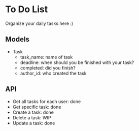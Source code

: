 # To Do List
Organize your daily tasks here :)

## Models
* Task
  * task_name: name of task
  * deadline: when should you be finished with your task?
  * completed: did you finish?
  * author_id: who created the task

## API
* Get all tasks for each user: done
* Get specific task: done
* Create a task: done
* Delete a task: WIP
* Update a task: done
